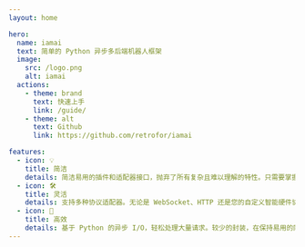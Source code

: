 ```yaml
---
layout: home

hero:
  name: iamai
  text: 简单的 Python 异步多后端机器人框架
  image:
    src: /logo.png
    alt: iamai
  actions:
    - theme: brand
      text: 快速上手
      link: /guide/
    - theme: alt
      text: Github
      link: https://github.com/retrofor/iamai

features:
  - icon: 💡
    title: 简洁
    details: 简洁易用的插件和适配器接口，抛弃了所有复杂且难以理解的特性。只需要掌握基础的 Python 知识，即可轻松实现您的绝佳创意。
  - icon: 🛠️
    title: 灵活
    details: 支持多种协议适配器。无论是 WebSocket、HTTP 还是您的自定义智能硬件协议，全部轻松支持。
  - icon: 🚀
    title: 高效
    details: 基于 Python 的异步 I/O，轻松处理大量请求。较少的封装，在保持易用的同时追求最好的性能。
---
```

